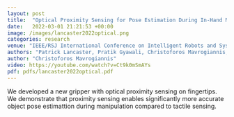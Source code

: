 ```yaml
---
layout: post
title:  "Optical Proximity Sensing for Pose Estimation During In-Hand Manipulation"
date:   2022-03-01 21:21:53 +00:00
image: /images/lancaster2022optical.png
categories: research
venue: "IEEE/RSJ International Conference on Intelligent Robots and Systems (IROS)"
authors: "Patrick Lancaster, Pratik Gyawali, Christoforos Mavrogiannis, Siddhartha Srinivasa, Joshua Smith"
author: "Christoforos Mavrogiannis"
video: https://youtube.com/watch?v=Ct9k0mSmAYs
pdf: pdfs/lancaster2022optical.pdf
---
```

We developed a new gripper with optical proximity sensing on fingertips. We demonstrate that proximity sensing enables significantly more accurate object pose estimattion during manipulation compared to tactile sensing.

